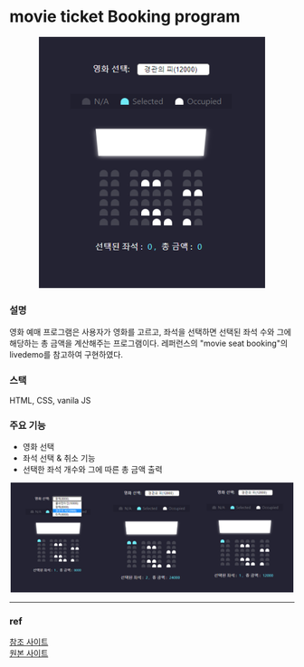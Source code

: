 # movie ticket Booking program 

<p align="center"><img src="./img/1.png" width="400"/></p>

### 설명
영화 예매 프로그램은 사용자가 영화를 고르고, 좌석을 선택하면 선택된 좌석 수와 그에 해당하는 총 금액을 계산해주는 프로그램이다. 레퍼런스의 "movie seat booking"의 livedemo를 참고하여 구현하였다.

### 스택 
HTML, CSS, vanila JS

### 주요 기능
* 영화 선택
* 좌석 선택 & 취소 기능
* 선택한 좌석 개수와 그에 따른 총 금액 출력
<p align="center"><img src="./img/2.png" width="500"></p>

---
### ref
[참조 사이트](https://github.com/bradtraversy/vanillawebprojects) <br>
[원본 사이트](https://www.udemy.com/course/web-projects-with-vanilla-javascript/?referralCode=F9B7C7FED834F91ADE75)